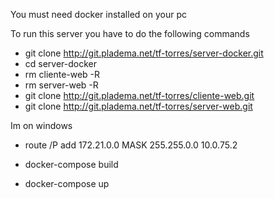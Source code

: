 You must need docker installed on your pc

To run this server you have to do the following commands

* git clone http://git.pladema.net/tf-torres/server-docker.git
* cd server-docker
* rm cliente-web -R
* rm server-web -R
* git clone http://git.pladema.net/tf-torres/cliente-web.git
* git clone http://git.pladema.net/tf-torres/server-web.git

Im on windows
* route /P add 172.21.0.0 MASK 255.255.0.0 10.0.75.2

* docker-compose build
* docker-compose up
